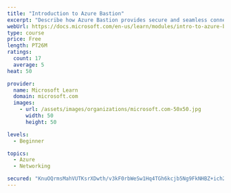 ```yaml
---
title: "Introduction to Azure Bastion"
excerpt: "Describe how Azure Bastion provides secure and seamless connectivity to your VMs directly in the Azure portal. Determine whether Azure Bastion can replace your administrative jump boxes."
webUrl: https://docs.microsoft.com/en-us/learn/modules/intro-to-azure-bastion/
type: course
price: Free
length: PT26M
ratings:
  count: 17
  average: 5
heat: 50

provider:
  name: Microsoft Learn
  domain: microsoft.com
  images:
    - url: /assets/images/organizations/microsoft.com-50x50.jpg
      width: 50
      height: 50

levels:
  - Beginner

topics:
  - Azure
  - Networking

secured: "KnuOQrmsMahVUTKsrXDwth/v3kF0rbWeSw1Hq4TGh6kcjb5Ng9FkNHBZ+ich2Aje6/LKnyz0rdXKMOYW3Qcf3Jvxnt1wBn4SaLkqe87DH5bFi4WHcBfQvzx75EEnY24yaj7Wp2SBs4d5/3lavXTMnWd7g51ADl4pU/eTrNuXYqMQzAb2q8KnYepJKGRGSBtYc2gi8/WK8DoaRdiYYQxIISDlrMjH3s+CT1vKVxnl/YAGkj1nJrLLpnOdBBdbIIUOB/gv8w1FrLCJkpnrhUFxC6RTpc77F9uJUSZp+fMLOOpQ4yvMCzQrT+7I/Xp6ejrnNxIfi7fmFOH9EUmoLwMZK4j/+sPOlKOGgVvvMLqx3e6aKFORciENfOMAPt61oBcAYAS1bB+rMVnGt4B9GFt3fiCwb4Ni3Gm2hoGtqJL4Yu8=;YwLCbetuCUj+TwlDT/csyg=="
---
```


